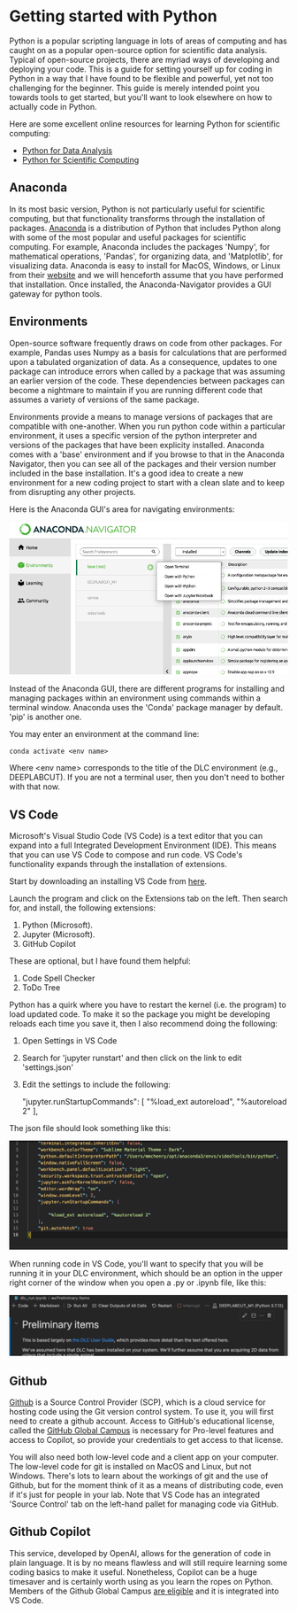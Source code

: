 # Getting started with Python

Python is a popular scripting language in lots of areas of computing and has caught on as a popular open-source option for scientific data analysis.
Typical of open-source projects, there are myriad ways of developing and deploying your code. 
This is a guide for setting yourself up for coding in Python in a way that I have found to be flexible and powerful, yet not too challenging for the beginner.
This guide is merely intended point you towards tools to get started, but you'll want to look elsewhere on how to actually code in Python. 

Here are some excellent online resources for learning Python for scientific computing:

- [Python for Data Analysis](https://wesmckinney.com/book/)
- [Python for Scientific Computing](https://aaltoscicomp.github.io/python-for-scicomp/)


## Anaconda 

In its most basic version, Python is not particularly useful for scientific computing, but that functionality transforms through the installation of packages. 
[Anaconda](https://www.anaconda.com) is a distribution of Python that includes Python along with some of the most popular and useful packages for scientific computing. 
For example, Anaconda includes the packages 'Numpy', for mathematical operations, 'Pandas', for organizing data, and 'Matplotlib', for visualizing data. Anaconda is easy to install for MacOS, Windows, or Linux from their [website](https://www.anaconda.com) and we will henceforth assume that you have performed that installation. Once installed, the Anaconda-Navigator provides a GUI gateway for python tools.

## Environments

Open-source software frequently draws on code from other packages. For example, Pandas uses Numpy as a basis for calculations that are performed upon a tabulated organization of data. As a consequence, updates to one package can introduce errors when called by a package that was assuming an earlier version of the code. These dependencies between packages can become a nightmare to maintain if you are running different code that assumes a variety of versions of the same package. 

Environments provide a means to manage versions of packages that are compatible with one-another. When you run python code within a particular environment, it uses a specific  version of the python interpreter and versions of the packages that have been explicity installed. Anaconda comes with a 'base' environment and if you browse to that in the Anaconda Navigator, then you can see all of the packages and their version number included in the base installation. It's a good idea to create a new environment for a new coding project to start with a clean slate and to keep from disrupting any other projects.

Here is the Anaconda GUI's area for navigating environments:

![Open Terminal](assets/open_terminal.png)



Instead of the Anaconda GUI, there are different programs for installing and managing packages within an environment using commands within a terminal window. Anaconda uses the 'Conda' package manager by default. 'pip' is another one.

You may enter an environment at the command line:

    conda activate <env name>

Where \<env name\> corresponds to the title of the DLC environment (e.g., DEEPLABCUT).
If you are not a terminal user, then you don't need to bother with that now.

## VS Code

Microsoft's Visual Studio Code (VS Code) is a text editor that you can expand into a full Integrated Development Environment (IDE). 
This means that you can use VS Code to compose and run code. 
VS Code's functionality expands through the installation of extensions. 

Start by downloading an installing VS Code from [here](https://code.visualstudio.com).

Launch the program and click on the Extensions tab on the left. Then search for, and install, the following extensions:

1. Python (Microsoft).
1. Jupyter (Microsoft).
1. GitHub Copilot

These are optional, but I have found them helpful:

1. Code Spell Checker
1. ToDo Tree

Python has a quirk where you have to restart the kernel (i.e. the program) to load updated code. To make it so the package you might be developing reloads each time you save it, then I also recommend doing the following:

1. Open Settings in VS Code
1. Search for 'jupyter runstart' and then click on the link to edit 'settings.json'
1. Edit the settings to include the following: 

    "jupyter.runStartupCommands": [
    "%load_ext autoreload", "%autoreload 2"
],

The json file should look something like this:

![json settings](assets/json_set.png)

When running code in VS Code, you'll want to specify that you will be running it in your DLC environment, which should be an option in the upper right corner of the window when you open a .py or .ipynb file, like this:

![VC Vode window](assets/vs_code_env.png) 

## Github

[Github](https://github.com) is a Source Control Provider (SCP), which is a cloud service for hosting code using the Git version control system. 
To use it, you will first need to create a github account.
Access to GitHub's educational license, called the [GitHub Global Campus](https://education.github.com/discount_requests/pack_application) is necessary for Pro-level features and access to Copilot, so provide your credentials to get access to that license.

You will also need both low-level code and a client app on your computer.
The low-level code for git is installed on MacOS and Linux, but not Windows.
There's lots to learn about the workings of git and the use of Github, but for the moment think of it as a means of distributing code, even if it's just for people in your lab. 
 Note that VS Code has an integrated 'Source Control' tab on the left-hand pallet for managing code via GitHub. 
 

 ## Github Copilot

This service, developed by OpenAI, allows for the generation of code in plain language. 
It is by no means flawless and will still require learning some coding basics to make it useful.
Nonetheless, Copilot can be a huge timesaver and is certainly worth using as you learn the ropes on Python. 
Members of the Github Global Campus [are eligible](https://github.blog/2022-09-08-github-copilot-now-available-for-teachers/) and it is integrated into VS Code. 